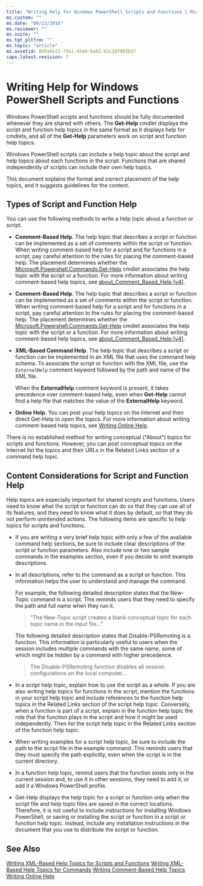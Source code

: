 ```yaml
---
title: "Writing Help for Windows PowerShell Scripts and Functions | Microsoft Docs"
ms.custom: ""
ms.date: "09/13/2016"
ms.reviewer: ""
ms.suite: ""
ms.tgt_pltfrm: ""
ms.topic: "article"
ms.assetid: 859a6e22-75b1-43d4-ba62-62c107803b37
caps.latest.revision: 7
---
```

# Writing Help for Windows PowerShell Scripts and Functions
Windows PowerShell scripts and functions should be fully documented whenever they are shared with others. The **Get-Help** cmdlet displays the script and function help topics in the same format as it displays help for cmdlets, and all of the **Get-Help** parameters work on script and function help topics.

 Windows PowerShell scripts can include a help topic about the script and help topics about each functions in the script. Functions that are shared independently of scripts can include their own help topics.

 This document explains the format and correct placement of the help topics, and it suggests guidelines for the content.

## Types of Script and Function Help
 You can use the following methods to write a help topic about a function or script.

-   **Comment-Based Help**. The help topic that describes a script or function can be implemented as a set of comments within the script or function. When writing comment-based help for a script and for functions in a script, pay careful attention to the rules for placing the comment-based help. The placement determines whether the [Microsoft.Powershell.Commands.Get-Help](/dotnet/api/Microsoft.PowerShell.Commands.Get-Help) cmdlet associates the help topic with the script or a function. For more information about writing comment-based help topics, see [about_Comment_Based_Help &#91;v4&#93;](/powershell/module/microsoft.powershell.core/about/about_comment_based_help).
-   **Comment-Based Help**. The help topic that describes a script or function can be implemented as a set of comments within the script or function. When writing comment-based help for a script and for functions in a script, pay careful attention to the rules for placing the comment-based help. The placement determines whether the [Microsoft.Powershell.Commands.Get-Help](/dotnet/api/Microsoft.PowerShell.Commands.Get-Help) cmdlet associates the help topic with the script or a function. For more information about writing comment-based help topics, see [about_Comment_Based_Help &#91;v4&#93;](http://msdn.microsoft.com/en-us/c270e198-6da2-4825-b6eb-35d5c8a5cf3d).

-   **XML-Based Command Help**. The help topic that describes a script or function can be implemented in an XML file that uses the command help schema. To associate the script or function with the XML file, use the `ExternalHelp` comment keyword followed by the path and name of the XML file.

     When the **ExternalHelp** comment keyword is present, it takes precedence over comment-based help, even when **Get-Help** cannot find a help file that matches the value of the **ExternalHelp** keyword.

-   **Online Help**. You can post your help topics on the Internet and then direct Get-Help to open the topics. For more information about writing comment-based help topics, see [Writing Online Help](../module/supporting-online-help.md).

 There is no established method for writing conceptual ("About") topics for scripts and functions. However, you can post conceptual topics on the Internet list the topics and their URLs in the Related Links section of a command help topic.

## Content Considerations for Script and Function Help
 Help topics are especially important for shared scripts and functions. Users need to know what the script or function can do so that they can use all of its features, and they need to know what it does by default, so that they do not perform unintended actions. The following items are specific to help topics for scripts and functions.

-   If you are writing a very brief help topic with only a few of the available command help sections, be sure to include clear descriptions of the script or function parameters. Also include one or two sample commands in the examples section, even if you decide to omit example descriptions.

-   In all descriptions, refer to the command as a script or function. This information helps the user to understand and manage the command.

     For example, the following detailed description states that the New-Topic command is a script. This reminds users that they need to specify the path and full name when they run it.

    > "The New-Topic script creates a blank conceptual topic for each topic name in the input file..."

     The following detailed description states that Disable-PSRemoting is a function. This information is particularly useful to users when the session includes multiple commands with the same name, some of which might be hidden by a command with higher precedence.

    > The Disable-PSRemoting function disables all session configurations on the local computer...

-   In a script help topic, explain how to use the script as a whole. If you are also writing help topics for functions in the script, mention the functions in your script help topic and include references to the function help topics in the Related Links section of the script help topic. Conversely, when a function is part of a script, explain in the function help topic the role that the function plays in the script and how it might be used independently. Then list the script help topic in the Related Links section of the function help topic.

-   When writing examples for a script help topic, be sure to include the path to the script file in the example command. This reminds users that they must specify the path explicitly, even when the script is in the current directory.

-   In a function help topic, remind users that the function exists only in the current session and, to use it in other sessions, they need to add it, or add it a Windows PowerShell profile.

-   Get-Help displays the help topic for a script or function only when the script file and help topic files are saved in the correct locations. Therefore, it is not useful to include instructions for installing Windows PowerShell, or saving or installing the script or function in a script or function help topic. Instead, include any installation instructions in the document that you use to distribute the script or function.

## See Also
 [Writing XML-Based Help Topics for Scripts and Functions](./writing-xml-based-help-topics-for-scripts-and-functions.md)
 [Writing XML-Based Help Topics for Commands](./writing-xml-based-help-topics-for-commands.md)
 [Writing Comment-Based Help Topics](./writing-comment-based-help-topics.md)
 [Writing Online Help](../module/supporting-online-help.md)
